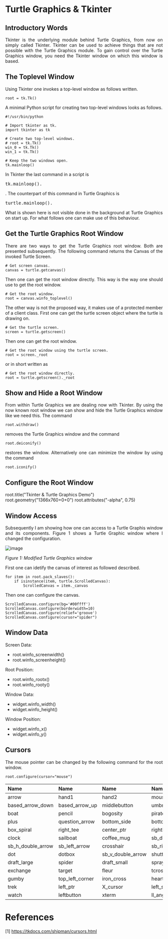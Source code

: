 # Turtle Graphics & Tkinter

## Introductory Words

<p align="justify">Tkinter is the underlying module behind
Turtle Graphics, from now on simply called Tkinter. Tkinter
can be used to achieve things that are not possible with the
Turtle Graphics module. To gain control over the Turtle
Graphics window, you need the Tkinter window on which this
window is based.</p>

## The Toplevel Window

<p align="justify">Using Tkinter one invokes a top-level window as follows written.</p>

```
root = tk.Tk()
```

<p align="justify">A minimal Python script for creating
two top-level windows looks as follows.</p>

```
#!/usr/bin/python

# Import tkinter as tk.
import tkinter as tk

# Create two top-level windows.
# root = tk.Tk()
win_0 = tk.Tk()
win_1 = tk.Tk()

# Keep the two windows open.
tk.mainloop()
```

<p align="justify">In Tkinter the last command in a script is 
<pre>tk.mainloop().</pre>. The counterpart of this command in
Turtle Graphics is <pre>turtle.mainloop().</pre></p>

<p align="justify">What is shown here is not visible done
in the background at Turtle Graphics on start up. For what 
follows one can make use of this behaviour.</p>

## Get the Turtle Graphics Root Window

<p align="justify">There are two ways to get the
Turtle Graphics root window. Both are presented
subsequently. The following command returns the
Canvas of the invoked Turtle Screen.</p> 

```
# Get screen canvas.
canvas = turtle.getcanvas()
```

<p align="justify">Then one can get the root window directly.
This way is the way one should use to get the root window.</p> 

```
# Get the root window.
root = canvas.winfo_toplevel()
```

<p align="justify">The other way is not the proposed way, it 
makes use of a protected member of a client class. First one
can get the turtle screen object where the turtle is drawing
on.</p> 

```
# Get the turtle screen.
screen = turtle.getscreen()
```

<p align="justify">Then one can get the root window.</p>

```
# Get the root window using the turtle screen.
root = screen._root
```

<p align="justify">or in short written as</p> 

```
# Get the root window directly.
root = turtle.getscreen()._root
```

## Show and Hide a Root Window

<p align="justify">From within Turtle Graphics we are
dealing now with Tkinter. By using the now known root
window we can show and hide the Turtle Graphics window
like we need this. The command</p>

```
root.withdraw()
```

<p align="justify">removes the Turtle Graphics
window and the command</p> 

```
root.deiconify()
```

<p align="justify">restores the window. Alternatively
one can minimize the window by using the command</p>

```
root.iconify()
```

## Configure the Root Window

root.title("Tkinter & Turtle Graphics Demo")
root.geometry("1366x760+0+0")
root.attributes("-alpha", 0.75)

## Window Access

<p align="justify">Subsequently I am showing how one 
can access to a Turtle Graphis window and its components.
Figure 1 shows a Turtle Graphic window where I changed
the configuration.</p>

![image](https://github.com/user-attachments/assets/9017e48b-e0aa-41dd-b09f-9659272b0f60)

*Figure 1: Modified Turtle Graphics window*

First one can idetify the canvas of interest as followed described.

```
for item in root.pack_slaves():
    if isinstance(item, turtle.ScrolledCanvas):
        ScrolledCanvas = item._canvas
```

Then one can configure the canvas.

```
ScrolledCanvas.configure(bg='#00ffff')
ScrolledCanvas.configure(borderwidth=10)
ScrolledCanvas.configure(relief='groove')
ScrolledCanvas.configure(cursor="spider")
```

## Window Data

Screen Data:

- root.winfo_screenwidth()
- root.winfo_screenheight()

Root Position:

- root.winfo_rootx()
- root.winfo_rooty()

Window Data:

- widget.winfo_width()
- widget.winfo_height()

Window Position:

- widget.winfo_x()
- widget.winfo_y()

## Cursors

<p align="justify">The mouse pointer can be changed
by the following command for the root window.</p>

```
root.configure(cursor="mouse")
```
			
| Name                | Name              | Name                |  Name            | Name                 | Name                |    
| :------------------ | :---------------- | :------------------ | :--------------- | :------------------- | :------------------ |
| arrow               | hand1	          | hand2               | mouse            | top_side             | man                 | 
| based_arrow_down    | based_arrow_up    | middlebutton        | umbrella         | top_right_corner     | ul_angle            |
| boat                | pencil            | bogosity            | pirate           | bottom_left_corner   | bottom_right_corner |  
| plus                | question_arrow    | bottom_side         | bottom_tee       | right_ptr            | right_side          | 
| box_spiral          | right_tee         | center_ptr          | rightbutton      | circle               | rtl_logo            | 
| clock               | sailboat          | coffee_mug          | sb_down_arrow    | cross                | cross_reverse       |
| sb_h_double_arrow   | sb_left_arrow     | crosshair           | sb_right_arrow   | diamond_cross        | sb_up_arrow         |
| dot                 | dotbox            | sb_v_double_arrow   | shuttle          | double_arrow         | sizing              | 
| draft_large         | spider            | draft_small         | spraycan         | draped_box	          | star                | 
| exchange            | target            | fleur	        | tcross           | gobbler              | top_left_arrow      |
| gumby	              | top_left_corner   | iron_cross          | heart            | top_tee              | icon                |
| trek                | left_ptr          | X_cursor            | left_side	   | ur_angle             | left_tee	        |
| watch               | leftbutton	  | xterm               | ll_angle	   | lr_angle             |                     |

# References

[1] https://tkdocs.com/shipman/cursors.html
